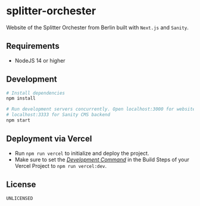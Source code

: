 splitter-orchester
===

Website of the Splitter Orchester from Berlin built with `Next.js` and `Sanity`.

## Requirements

* NodeJS 14 or higher

## Development

```bash
# Install dependencies
npm install

# Run development servers concurrently. Open localhost:3000 for website,
# localhost:3333 for Sanity CMS backend
npm start
```

## Deployment via Vercel

* Run `npm run vercel` to initialize and deploy the project.
* Make sure to set the [*Development Command*](https://vercel.com/docs/build-step#development-command) in the Build Steps of your Vercel Project to `npm run vercel:dev`.

## License

`UNLICENSED`
